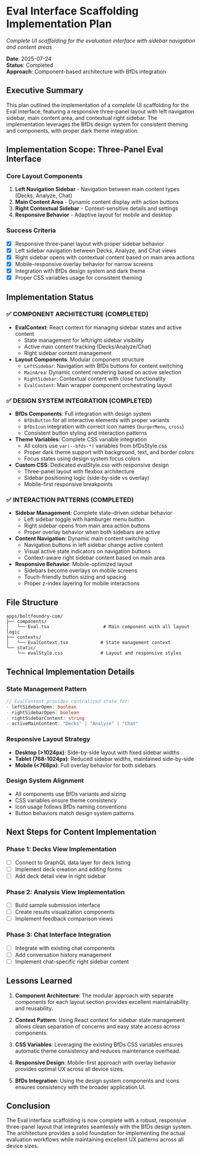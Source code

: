 # Eval Interface Scaffolding Implementation Plan

_Complete UI scaffolding for the evaluation interface with sidebar navigation
and content areas_

**Date**: 2025-07-24\
**Status**: Completed\
**Approach**: Component-based architecture with BfDs integration

## Executive Summary

This plan outlined the implementation of a complete UI scaffolding for the Eval
interface, featuring a responsive three-panel layout with left navigation
sidebar, main content area, and contextual right sidebar. The implementation
leverages the BfDs design system for consistent theming and components, with
proper dark theme integration.

## Implementation Scope: Three-Panel Eval Interface

### Core Layout Components

1. **Left Navigation Sidebar** - Navigation between main content types (Decks,
   Analyze, Chat)
2. **Main Content Area** - Dynamic content display with action buttons
3. **Right Contextual Sidebar** - Context-sensitive details and settings
4. **Responsive Behavior** - Adaptive layout for mobile and desktop

### Success Criteria

- [x] Responsive three-panel layout with proper sidebar behavior
- [x] Left sidebar navigation between Decks, Analyze, and Chat views
- [x] Right sidebar opens with contextual content based on main area actions
- [x] Mobile-responsive overlay behavior for narrow screens
- [x] Integration with BfDs design system and dark theme
- [x] Proper CSS variables usage for consistent theming

## Implementation Status

### ✅ **COMPONENT ARCHITECTURE (COMPLETED)**

- **EvalContext**: React context for managing sidebar states and active content
  - State management for left/right sidebar visibility
  - Active main content tracking (Decks/Analyze/Chat)
  - Right sidebar content management
- **Layout Components**: Modular component structure
  - `LeftSidebar`: Navigation with BfDs buttons for content switching
  - `MainArea`: Dynamic content rendering based on active selection
  - `RightSidebar`: Contextual content with close functionality
  - `EvalContent`: Main wrapper component orchestrating layout

### ✅ **DESIGN SYSTEM INTEGRATION (COMPLETED)**

- **BfDs Components**: Full integration with design system
  - `BfDsButton` for all interactive elements with proper variants
  - `BfDsIcon` integration with correct icon names (`burgerMenu`, `cross`)
  - Consistent button styling and interaction patterns
- **Theme Variables**: Complete CSS variable integration
  - All colors use `var(--bfds-*)` variables from bfDsStyle.css
  - Proper dark theme support with background, text, and border colors
  - Focus states using design system focus colors
- **Custom CSS**: Dedicated evalStyle.css with responsive design
  - Three-panel layout with flexbox architecture
  - Sidebar positioning logic (side-by-side vs overlay)
  - Mobile-first responsive breakpoints

### ✅ **INTERACTION PATTERNS (COMPLETED)**

- **Sidebar Management**: Complete state-driven sidebar behavior
  - Left sidebar toggle with hamburger menu button
  - Right sidebar opens from main area action buttons
  - Proper overlay behavior when both sidebars are active
- **Content Navigation**: Dynamic main content switching
  - Navigation buttons in left sidebar change active content
  - Visual active state indicators on navigation buttons
  - Context-aware right sidebar content based on main area
- **Responsive Behavior**: Mobile-optimized layout
  - Sidebars become overlays on mobile screens
  - Touch-friendly button sizing and spacing
  - Proper z-index layering for mobile interactions

## File Structure

```
apps/boltfoundry-com/
├── components/
│   └── Eval.tsx                    # Main component with all layout logic
├── contexts/
│   └── EvalContext.tsx            # State management context
└── static/
    └── evalStyle.css              # Layout and responsive styles
```

## Technical Implementation Details

### State Management Pattern

```typescript
// EvalContext provides centralized state for:
- leftSidebarOpen: boolean
- rightSidebarOpen: boolean  
- rightSidebarContent: string
- activeMainContent: "Decks" | "Analyze" | "Chat"
```

### Responsive Layout Strategy

- **Desktop (>1024px)**: Side-by-side layout with fixed sidebar widths
- **Tablet (768-1024px)**: Reduced sidebar widths, maintained side-by-side
- **Mobile (<768px)**: Full overlay behavior for both sidebars

### Design System Alignment

- All components use BfDs variants and sizing
- CSS variables ensure theme consistency
- Icon usage follows BfDs naming conventions
- Button behaviors match design system patterns

## Next Steps for Content Implementation

### Phase 1: Decks View Implementation

- [ ] Connect to GraphQL data layer for deck listing
- [ ] Implement deck creation and editing forms
- [ ] Add deck detail view in right sidebar

### Phase 2: Analysis View Implementation

- [ ] Build sample submission interface
- [ ] Create results visualization components
- [ ] Implement feedback comparison views

### Phase 3: Chat Interface Integration

- [ ] Integrate with existing chat components
- [ ] Add conversation history management
- [ ] Implement chat-specific right sidebar content

## Lessons Learned

1. **Component Architecture**: The modular approach with separate components for
   each layout section provides excellent maintainability and reusability.

2. **Context Pattern**: Using React context for sidebar state management allows
   clean separation of concerns and easy state access across components.

3. **CSS Variables**: Leveraging the existing BfDs CSS variables ensures
   automatic theme consistency and reduces maintenance overhead.

4. **Responsive Design**: Mobile-first approach with overlay behavior provides
   optimal UX across all device sizes.

5. **BfDs Integration**: Using the design system components and icons ensures
   consistency with the broader application UI.

## Conclusion

The Eval interface scaffolding is now complete with a robust, responsive
three-panel layout that integrates seamlessly with the BfDs design system. The
architecture provides a solid foundation for implementing the actual evaluation
workflows while maintaining excellent UX patterns across all device sizes.
